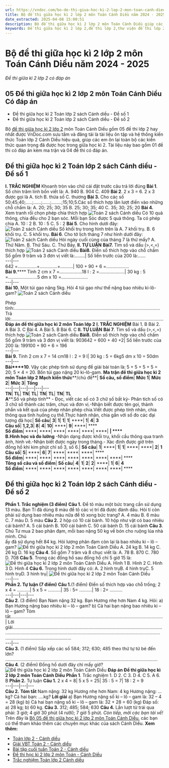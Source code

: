 ```yaml
---
url: https://vndoc.com/bo-de-thi-giua-hoc-ki-2-lop-2-mon-toan-canh-dieu-290622
title: Bộ đề thi giữa học kì 2 lớp 2 môn Toán Cánh Diều năm 2024 - 2025 - Đề thi giữa kì 2 lớp 2 có đáp án - VnDoc.com
date_extracted: 2025-04-08 15:00:51
description: Bộ đề thi giữa học kì 2 lớp 2 môn Toán Cánh Diều giúp các em ôn tập lại các kiến thức đã học ở nửa đầu kì 2 môn Toán 2.
keywords: Đề thi giữa học kì 2 lớp 2,đề thi lớp 2,thư viện đề thi lớp 2,Đề thi giữa kì 2 lớp 2,Ôn tập giữa học kì 2 môn Toán,đề thi giữa học kì 2 lớp 2 Cánh Diều,Đề kiểm tra giữa học kì II môn Toán lớp 2,đề kiểm tra học kì 2 môn Toán lớp 2,đề thi học kỳ 2 môn Toán lớp 2,đáp án đề kiểm tra giữa học kì 2 lớp 2,đề thi giữa học kì 2 lớp 2 môn Toán Cánh Diều
---
```


# Bộ đề thi giữa học kì 2 lớp 2 môn Toán Cánh Diều năm 2024 - 2025
 _Đề thi giữa kì 2 lớp 2 có đáp án_
## 05 Đề thi giữa học kì 2 lớp 2 môn Toán Cánh Diều Có đáp án
  * Đề thi giữa học kì 2 Toán lớp 2 sách Cánh diều - Đề số 1
  * Đề thi giữa học kì 2 Toán lớp 2 sách Cánh diều - Đề số 2

Bộ [đề thi giữa học kì 2 lớp 2](<https://vndoc.com/de-thi-giua-ki-2-lop2>) môn Toán Cánh Diều gồm 05 đề thi lớp 2 hay nhất được VnDoc.com sưu tầm và đăng tải là tài liệu ôn tập và hệ thống kiến thức Toán lớp 2 Cánh Diều hiệu quả, giúp các em ôn lại toàn bộ các kiến thức quan trọng đã được học trong giữa học kì 2. Tài liệu này bao gồm 01 đề thi có đáp án kèm ma trận và 04 đề thi có đáp án.
## Đề thi giữa học kì 2 Toán lớp 2 sách Cánh diều - Đề số 1
**I. TRẮC NGHIỆM**
Khoanh tròn vào chữ cái đặt trước câu trả lời đúng
**Bài 1**. Số chín trăm linh bốn viết là:
A. 940
B. 904
C. 409
**Bài 2**. 2 x 3 = 6. 2 x 3 được gọi là
A. tích
B. thừa số
C. thương
**Bài 3.** Cho các số 50;45;40;…..;……;……;……..;15;10;5.Các số thích hợp lần lượt điền vào những chỗ chấm là:
A. 20; 25; 30; 35
B. 25; 30; 35; 40
C. 35; 30; 25; 20
**Bài 4.** Xem tranh rồi chọn phép chia thích hợp
![Toán 2 sách Cánh diều](https://i.vdoc.vn/data/image/2025/03/17/Toan-2-9.jpg)
Có 10 quả thông, chia đều cho 2 bạn sóc. Mỗi bạn Sóc được 5 quả thông. Ta có phép chia
A. 10 : 2
B. 10 : 5
C. 5 : 2
**Bài 5**. Cho hình dưới đây:
![Toán 2 sách Cánh diều](https://i.vdoc.vn/data/image/2025/03/17/Toan-2-8.jpg)
Số khối trụ trong hình trên là
A. 7 khối trụ.
B. 6 khối trụ.
C. 5 khối trụ.
**Bài 6**. Cho tờ lịch tháng 7 như hình dưới đây:
![Toán 2 sách Cánh diều](https://i.vdoc.vn/data/image/2025/03/17/Toan-2-7.jpg)
Hỏi ngày cuối cùng của tháng 7 là thứ mấy?
A. Thứ Năm.
B. Thứ Sáu.
C. Thứ Bảy.
**II. TỰ LUẬN**
**Bài****7****.** Tìm số và dấu \(>,<,=\) thích hợp
![Toán 2 sách Cánh diều](https://i.vdoc.vn/data/image/2025/03/17/Toan-2-4.jpg)
**Bài****8****.** Điền số thích hợp vào chỗ chấm
Số gồm 9 trăm và 3 đơn vị viết là:……..| Số liền trước của 200 là:……  
---|---  
642 =…………...+…………..+……….| 100 + 90 + 6 =………………  
**Bài 9.****** Tính
2 cm x 7 =..................18 l : 2 =....................| 30 kg : 5 =.......................5 dm x 10 =.....................  
---|---  
**Bài 10.** Một túi gạo nặng 5kg. Hỏi 4 túi gạo như thế nặng bao nhiêu ki-lô-gam?
![Toán 2 sách Cánh diều](https://i.vdoc.vn/data/image/2025/03/17/Toan-2-5.jpg)  
  
Phép tính:...................................................................................................................
Trả lời:........................................................................................................................
**Đáp án đề thi giữa học kì 2 môn Toán lớp 2**
**I. TRẮC NGHIỆM**
Bài 1. B
Bài 2. A
Bài 3. C
Bài 4. A
Bài 5. B
Bài 6. C
**II. TỰ LUẬN**
**Bài 7**. Tìm số và dấu \(>,<,=\) thích hợp
![Toán 2 sách Cánh diều](https://i.vdoc.vn/data/image/2025/03/17/Toan-2-6.jpg)
**Bài****8****.** Điền số thích hợp vào chỗ chấm
Số gồm 9 trăm và 3 đơn vị viết là: 903642 = 600 + 40 +2| Số liền trước của 200 là: 199100 + 90 + 6 = 196  
---|---  
**Bài 9.** Tính
2 cm x 7 = 14 cm18 l : 2 = 9 l| 30 kg : 5 = 6kg5 dm x 10 = 50dm  
---|---  
**Bài****10**. Vậy các phép tính sử dụng để giải bài toán là: 5 + 5 + 5 + 5 = 20; 5 × 4 = 20.
Bốn túi gạo nặng 20 ki-lô-gam.
**Ma trận đề thi giữa học kì 2 môn Toán lớp 2**
**Mạch kiến thức****/chủ đề**| **Số câu, số điểm**| **Mức 1**| **Mức 2**| **Mức 3**| **Tổng**  
---|---|---|---|---|---  
**TN**| **TL**| **TN**| **TL**| **TN**| **TL**| **TN**| **TL**  
**A****.Số và phép tính** \- Đọc, viết các số có 3 chữ số bất kỳ\- Phân tích số có 3 chữ số thành các trăm, chục và đơn vị.-Nhận biết được tên gọi, thành phần và kết quả của phép nhân phép chia.Viết được phép tính nhân, chia thông qua tình huống cụ thể.Thực hành nhân, chia gắn với số đo các đại lượng đã học| **Số câu**| **3**| **1**| **1**| **1**| ****| **1**| **4**| **3**  
**Câu số**| **1,2,3**| **8**| **4**| **10**| ****| **9**| ****| ****  
**Số điểm**| ****| ****| ****| ****| ****| ****| ****| ****  
**B****.Hình học và đo lường** -Nhận dạng được khối trụ, khối cầu thông qua tranh ảnh, hình vẽ.-Nhận biết được ngày trong tháng.\- Xác định được giờ trên đồng hồ khi kim phút chỉ số 3, số 6.| **Số câu**| **1**| ****| **1**| **1**| ****| ****| **2**| **1**  
**Câu số**| **5**| ****| **6**| **7**| ****| ****| ****| ****  
**Số điểm**| ****| ****| ****| ****| ****| ****| ****| ****  
**Tổng số câu và số điểm**| **Số câu**| **4**| **1**| **2**| **2**| ****| **1**| **6**| **4**  
**Số điểm**| ****| ****| ****| ****| ****| ****| ****| ****  
## Đề thi giữa học kì 2 Toán lớp 2 sách Cánh diều - Đề số 2
**Phần 1. Trắc nghiệm \(3 điểm\)**
**Câu 1.** Để tô màu một bức trang cần sử dụng 13 màu. Bạn Tí đã dùng 8 màu để tô các vị trí đã được đánh dấu. Hỏi tí còn phải sử dụng bao nhiêu màu nữa để tô xong bức trang?
A. 4 màu
B. 6 màu
C. 7 màu
D. 5 màu
**Câu 2.** 2 hộp có 10 cái bánh. 10 hộp như vật có bao nhiêu cái bánh?
A. 5 cái bánh
B. 100 cái bánh
C. 50 cái bánh
D. 15 cái bánh
**Câu 3**. Chú Tư mua 2 bao phân đạm, mỗi bao nặng 50 kg về bón cho ruộng lúa nhà mình. Chú  
ấy đã sử dụng hết 84 kg. Hỏi lượng phân đạm còn lại là bao nhiêu ki – lô – gam?
![Đề thi giữa học kì 2 lớp 2 môn Toán Cánh Diều](https://i.vdoc.vn/data/image/2023/03/03/Toan-2-CD-1.jpg)
A. 24 kg
B. 14 kg
C. 26 kg
D. 16 kg
**Câu 4**. Số gồm 7 trăm và 8 chục viết là:
A. 78
B. 870
C. 780
D. 708
**Câu 5**. Trong các đồng hồ sau đồng hổ chỉ 5 giờ 15 là:
![Đề thi giữa học kì 2 lớp 2 môn Toán Cánh Diều](https://i.vdoc.vn/data/image/2023/03/03/Toan-2-CD-2.jpg)
A. Hình 1
B. Hình 2
C. Hình 3
D. Hình 4
**Câu 6.** Trong hình dưới đây có:
A. 2 hình trụB. 4 hình trụC. 5 hình trụD. 3 hình trụ| ![Đề thi giữa học kì 2 lớp 2 môn Toán Cánh Diều](https://i.vdoc.vn/data/image/2023/03/03/Toan-2-CD-3.jpg)  
---|---  
**Phần 2. Tự luận \(7 điểm\)**
**Câu 1.**\(1 điểm\) Điền số thích hợp vào chỗ trống;
2 x 4 = ……….| 5 x 5 = ……….| 35 : 5= ……….| 18 : 2= ……….  
---|---|---|---  
**Câu 2**. \(3 điểm\) Bạn Nam nặng 32 kg. Bạn Hương nhẹ hơn Nam 4 kg. Hỏi:
a\) Bạn Hương nặng bao nhiêu ki – lô – gam?
b\) Cả hai bạn nặng bao nhiêu ki – lô – gam?
Tóm tắt…………………………………………………………………………………………………………| Lời giải…………………………………………………….............…………………………………………………….............…………………………………………………….............…………………………………………………….............  
---|---  
**Câu 3.** \(1 điểm\) Sắp xếp các số 584; 312; 630; 485 theo thứ tự từ bé đến lớn?
…………………………………………………………………………………………………………
**Câu 4**. \(2 điểm\) Đồng hồ dưới đây chỉ mấy giờ?
![Đề thi giữa học kì 2 lớp 2 môn Toán Cánh Diều](https://i.vdoc.vn/data/image/2023/03/03/Toan-2-CD-4.jpg)
**Đáp án Đề thi giữa học kì 2 lớp 2 môn Toán Cánh Diều**
**Phần 1**. Trắc nghiệm
1\. D
2\. C
3\. D
4\. C
5\. A
6\. B
**Phần 2.** Tự luận
**Câu 1.**
2 x 4 = 8| 5 x 5 = 25| 35 : 5 = 7| 18 : 2 = 9  
---|---|---|---  
**Câu 2.**
**Tóm tắt**
Nam nặng: 32 kg
Hương nhẹ hơn Nam: 4 kg
Hương nặng: … kg?
Cả hai bạn: ….kg?
**Lời giải**
a\) Bạn Hương nặng số ki – lô – gam là:
32 – 4 = 28 \(kg\)
b\) Cả hai bạn nặng số ki – lô – gam là:
32 + 28 = 60 \(kg\)
Đáp số: a\) 28 kg; b\) 60 kg.
**Câu 3.**
312; 485; 584; 630
**Câu 4.**
Lần lượt từ trái qua phải: 3 giờ; 4 giờ 30 phút \(4 rưỡi\); 7 giờ 5 phút.
_Còn tiếp, mời các bạn tải về\!_
Trên đây là [Bộ 05 đề thi giữa học kì 2 lớp 2 môn Toán Cánh Diều](<https://vndoc.com/bo-de-thi-giua-hoc-ki-2-lop-2-mon-toan-canh-dieu-290622>), các bạn có thể tham khảo thêm các chuyên mục khác của sách Cánh Diều.
**Xem thêm:**
  * [Toán lớp 2 - Cánh diều](<https://vndoc.com/toan-lop-2-sach-canh-dieu>)
  * [Giải VBT Toán 2 - Cánh diều](<https://vndoc.com/vo-bai-tap-toan-lop-2-canh-dieu>)
  * [Bài tập cuối tuần Toán 2 - Cánh diều](<https://vndoc.com/bai-tap-cuoi-tuan-toan-lop-2-sach-canh-dieu>)
  * [Đề thi học kì 2 lớp 2 môn Toán - Cánh Diều](<https://vndoc.com/de-thi-hoc-ki-2-lop-2-mon-toan-canh-dieu>)
  * [Trắc nghiệm Toán lớp 2 Cánh diều](<https://vndoc.com/trac-nghiem-toan-lop-2-canh-dieu>)

